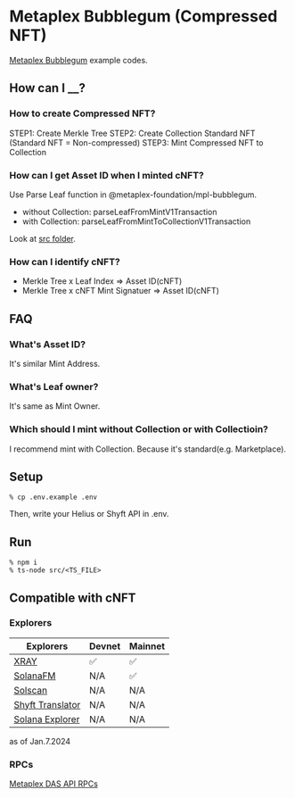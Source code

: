 # Metaplex Bubblegum (Compressed NFT)
[Metaplex Bubblegum](https://developers.metaplex.com/bubblegum) example codes.

## How can I __?
### How to create Compressed NFT?
STEP1: Create Merkle Tree
STEP2: Create Collection Standard NFT (Standard NFT = Non-compressed)
STEP3: Mint Compressed NFT to Collection

### How can I get Asset ID when I minted cNFT?
Use Parse Leaf function in @metaplex-foundation/mpl-bubblegum.  

- without Collection: parseLeafFromMintV1Transaction
- with Collection: parseLeafFromMintToCollectionV1Transaction

Look at [src folder](https://github.com/256hax/solana-anchor-react-minimal-example/tree/main/scripts/metaplex/bubblegum_CompressedNFT/src).

### How can I identify cNFT?
- Merkle Tree x Leaf Index => Asset ID(cNFT)
- Merkle Tree x cNFT Mint Signatuer => Asset ID(cNFT)

## FAQ
### What's Asset ID?
It's similar Mint Address.

### What's Leaf owner?
It's same as Mint Owner.

### Which should I mint without Collection or with Collectioin?
I recommend mint with Collection. Because it's standard(e.g. Marketplace).

## Setup
```
% cp .env.example .env
```

Then, write your Helius or Shyft API in .env.

## Run
```
% npm i
% ts-node src/<TS_FILE>
```

## Compatible with cNFT
### Explorers
| Explorers | Devnet | Mainnet |
| ---- | ---- | ---- |
| [XRAY](https://xray.helius.xyz/) | ✅ | ✅ |
| [SolanaFM](https://solana.fm/) | N/A | ✅ |
| [Solscan](https://solscan.io/) | N/A | N/A |
| [Shyft Translator](https://translator.shyft.to/) | N/A | N/A |
| [Solana Explorer](https://explorer.solana.com/) | N/A | N/A |
  
as of Jan.7.2024

### RPCs
[Metaplex DAS API RPCs](https://developers.metaplex.com/bubblegum/rpcs)